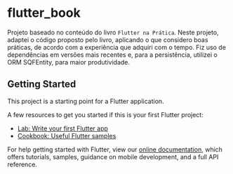 # flutter_book

Projeto baseado no conteúdo do livro ``Flutter na Prática``. Neste projeto, adaptei o código proposto pelo livro, aplicando o que considero boas práticas, de acordo com a experiência que adquiri com o tempo. Fiz uso de dependências em versões mais recentes e, para a persistência, utilizei o ORM SQFEntity, para maior produtividade.

## Getting Started

This project is a starting point for a Flutter application.

A few resources to get you started if this is your first Flutter project:

- [Lab: Write your first Flutter app](https://flutter.dev/docs/get-started/codelab)
- [Cookbook: Useful Flutter samples](https://flutter.dev/docs/cookbook)

For help getting started with Flutter, view our
[online documentation](https://flutter.dev/docs), which offers tutorials,
samples, guidance on mobile development, and a full API reference.
